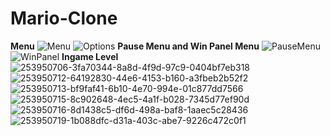 # Mario-Clone
<b>Menu</b>
 ![Menu](https://github.com/RecepCanAkan/Mario-Clone/assets/132308952/3e6ee6cd-c586-4242-85f4-862b0869bd41)
![Options](https://github.com/RecepCanAkan/Mario-Clone/assets/132308952/e87df11e-f06c-4ff8-bab3-5581245f433d)
<b>Pause Menu and Win Panel Menu</b>
![PauseMenu](https://github.com/RecepCanAkan/Mario-Clone/assets/132308952/7b049ea0-3378-4977-8bb7-30de9454bac5)
![WinPanel](https://github.com/RecepCanAkan/Mario-Clone/assets/132308952/32282787-8093-41b2-98af-6a61fcea1e92)
<b>Ingame Level</b>
![253950706-3fa70344-8a8d-4f9d-97c9-0404bf7eb318](https://github.com/RecepCanAkan/Mario-Clone/assets/132308952/3f1852b8-ae4f-4f61-a7ab-3c74b62aa7d2)
![253950712-64192830-44e6-4153-b160-a3fbeb2b52f2](https://github.com/RecepCanAkan/Mario-Clone/assets/132308952/2328a091-019a-4177-b1cd-cb92907072f2)
![253950713-bf9faf41-6b10-4e70-994e-01c877dd7566](https://github.com/RecepCanAkan/Mario-Clone/assets/132308952/1e93f685-5bb3-43b3-8834-4271360ea6e4)
![253950715-8c902648-4ec5-4a1f-b028-7345d77ef90d](https://github.com/RecepCanAkan/Mario-Clone/assets/132308952/9870ffe6-14a3-44b4-a863-c07bee2688a1)
![253950716-8d1438c5-df6d-498a-baf8-1aaec5c28436](https://github.com/RecepCanAkan/Mario-Clone/assets/132308952/deb72e0c-d5b3-487a-b511-2a9b9ff0e6a4)
![253950719-1b088dfc-d31a-403c-abe7-9226c472c0f1](https://github.com/RecepCanAkan/Mario-Clone/assets/132308952/eb71b918-352b-4142-8754-e0e6e042adad)

